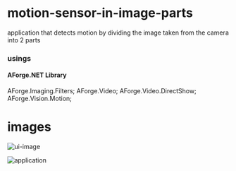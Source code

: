# motion-sensor-in-image-parts
application that detects motion by dividing the image taken from the camera into 2 parts

### usings
#### AForge.NET Library
AForge.Imaging.Filters;
AForge.Video;
AForge.Video.DirectShow;
AForge.Vision.Motion;

# images
![ui-image](/img/ui.png)

![application](/img/run.png)

